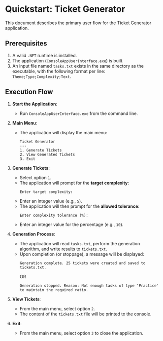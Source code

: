 # Quickstart: Ticket Generator

This document describes the primary user flow for the Ticket Generator application.

## Prerequisites

1.  A valid `.NET` runtime is installed.
2.  The application (`ConsoleAppUserInterface.exe`) is built.
3.  An input file named `tasks.txt` exists in the same directory as the executable, with the following format per line: `Theme;Type;Complexity;Text`.

## Execution Flow

1.  **Start the Application**:
    -   Run `ConsoleAppUserInterface.exe` from the command line.

2.  **Main Menu**:
    -   The application will display the main menu:
        ```
        Ticket Generator
        ---
        1. Generate Tickets
        2. View Generated Tickets
        3. Exit
        ```

3.  **Generate Tickets**:
    -   Select option `1`.
    -   The application will prompt for the **target complexity**:
        ```
        Enter target complexity:
        ```
    -   Enter an integer value (e.g., `5`).
    -   The application will then prompt for the **allowed tolerance**:
        ```
        Enter complexity tolerance (%):
        ```
    -   Enter an integer value for the percentage (e.g., `10`).

4.  **Generation Process**:
    -   The application will read `tasks.txt`, perform the generation algorithm, and write results to `tickets.txt`.
    -   Upon completion (or stoppage), a message will be displayed:
        ```
        Generation complete. 25 tickets were created and saved to tickets.txt.
        ```
        OR
        ```
        Generation stopped. Reason: Not enough tasks of type 'Practice' to maintain the required ratio.
        ```

5.  **View Tickets**:
    -   From the main menu, select option `2`.
    -   The content of the `tickets.txt` file will be printed to the console.

6.  **Exit**:
    -   From the main menu, select option `3` to close the application.